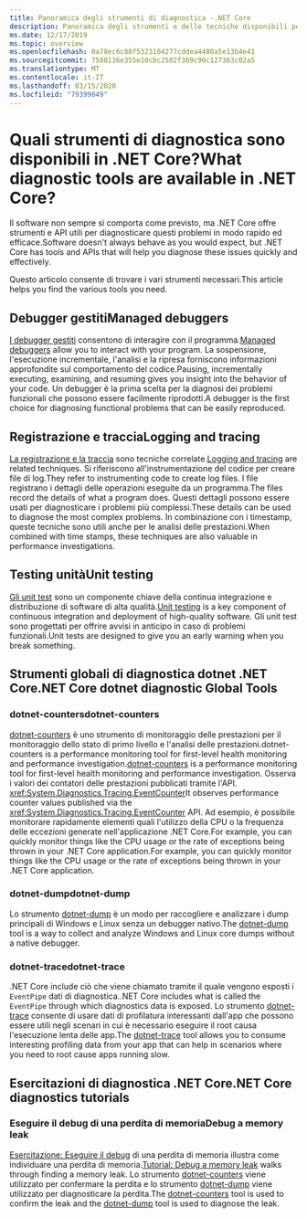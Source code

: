 ```yaml
---
title: Panoramica degli strumenti di diagnostica -.NET Core
description: Panoramica degli strumenti e delle tecniche disponibili per la diagnosi delle applicazioni .NET Core.
ms.date: 12/17/2019
ms.topic: overview
ms.openlocfilehash: 0a78ec6c88f5323104277cddea4480a5e13b4e41
ms.sourcegitcommit: 7588136e355e10cbc2582f389c90c127363c02a5
ms.translationtype: MT
ms.contentlocale: it-IT
ms.lasthandoff: 03/15/2020
ms.locfileid: "79399049"
---
```

# <a name="what-diagnostic-tools-are-available-in-net-core"></a><span data-ttu-id="83c51-103">Quali strumenti di diagnostica sono disponibili in .NET Core?</span><span class="sxs-lookup"><span data-stu-id="83c51-103">What diagnostic tools are available in .NET Core?</span></span>

<span data-ttu-id="83c51-104">Il software non sempre si comporta come previsto, ma .NET Core offre strumenti e API utili per diagnosticare questi problemi in modo rapido ed efficace.</span><span class="sxs-lookup"><span data-stu-id="83c51-104">Software doesn't always behave as you would expect, but .NET Core has tools and APIs that will help you diagnose these issues quickly and effectively.</span></span>

<span data-ttu-id="83c51-105">Questo articolo consente di trovare i vari strumenti necessari.</span><span class="sxs-lookup"><span data-stu-id="83c51-105">This article helps you find the various tools you need.</span></span>

## <a name="managed-debuggers"></a><span data-ttu-id="83c51-106">Debugger gestiti</span><span class="sxs-lookup"><span data-stu-id="83c51-106">Managed debuggers</span></span>

<span data-ttu-id="83c51-107">[I debugger gestiti](managed-debuggers.md) consentono di interagire con il programma.</span><span class="sxs-lookup"><span data-stu-id="83c51-107">[Managed debuggers](managed-debuggers.md) allow you to interact with your program.</span></span> <span data-ttu-id="83c51-108">La sospensione, l'esecuzione incrementale, l'analisi e la ripresa forniscono informazioni approfondite sul comportamento del codice.</span><span class="sxs-lookup"><span data-stu-id="83c51-108">Pausing, incrementally executing, examining,  and resuming gives you insight into the behavior of your code.</span></span> <span data-ttu-id="83c51-109">Un debugger è la prima scelta per la diagnosi dei problemi funzionali che possono essere facilmente riprodotti.</span><span class="sxs-lookup"><span data-stu-id="83c51-109">A debugger is the first choice for diagnosing functional problems that can be easily reproduced.</span></span>

## <a name="logging-and-tracing"></a><span data-ttu-id="83c51-110">Registrazione e traccia</span><span class="sxs-lookup"><span data-stu-id="83c51-110">Logging and tracing</span></span>

<span data-ttu-id="83c51-111">[La registrazione e la traccia](logging-tracing.md) sono tecniche correlate.</span><span class="sxs-lookup"><span data-stu-id="83c51-111">[Logging and tracing](logging-tracing.md) are related techniques.</span></span> <span data-ttu-id="83c51-112">Si riferiscono all'instrumentazione del codice per creare file di log.</span><span class="sxs-lookup"><span data-stu-id="83c51-112">They refer to instrumenting code to create log files.</span></span> <span data-ttu-id="83c51-113">I file registrano i dettagli delle operazioni eseguite da un programma.</span><span class="sxs-lookup"><span data-stu-id="83c51-113">The files record the details of what a program does.</span></span> <span data-ttu-id="83c51-114">Questi dettagli possono essere usati per diagnosticare i problemi più complessi.</span><span class="sxs-lookup"><span data-stu-id="83c51-114">These details can be used to diagnose the most complex problems.</span></span> <span data-ttu-id="83c51-115">In combinazione con i timestamp, queste tecniche sono utili anche per le analisi delle prestazioni.</span><span class="sxs-lookup"><span data-stu-id="83c51-115">When combined with time stamps, these techniques are also valuable in performance investigations.</span></span>

## <a name="unit-testing"></a><span data-ttu-id="83c51-116">Testing unità</span><span class="sxs-lookup"><span data-stu-id="83c51-116">Unit testing</span></span>

<span data-ttu-id="83c51-117">[Gli unit test](../testing/index.md) sono un componente chiave della continua integrazione e distribuzione di software di alta qualità.</span><span class="sxs-lookup"><span data-stu-id="83c51-117">[Unit testing](../testing/index.md) is a key component of continuous integration and deployment of high-quality software.</span></span> <span data-ttu-id="83c51-118">Gli unit test sono progettati per offrire avvisi in anticipo in caso di problemi funzionali.</span><span class="sxs-lookup"><span data-stu-id="83c51-118">Unit tests are designed to give you an early warning when you break something.</span></span>

## <a name="net-core-dotnet-diagnostic-global-tools"></a><span data-ttu-id="83c51-119">Strumenti globali di diagnostica dotnet .NET Core</span><span class="sxs-lookup"><span data-stu-id="83c51-119">.NET Core dotnet diagnostic Global Tools</span></span>

### <a name="dotnet-counters"></a><span data-ttu-id="83c51-120">dotnet-counters</span><span class="sxs-lookup"><span data-stu-id="83c51-120">dotnet-counters</span></span>

<span data-ttu-id="83c51-121">[dotnet-counters](dotnet-counters.md) è uno strumento di monitoraggio delle prestazioni per il monitoraggio dello stato di primo livello e l'analisi delle prestazioni.dotnet-counters is a performance monitoring tool for first-level health monitoring and performance investigation.</span><span class="sxs-lookup"><span data-stu-id="83c51-121">[dotnet-counters](dotnet-counters.md) is a performance monitoring tool for first-level health monitoring and performance investigation.</span></span> <span data-ttu-id="83c51-122">Osserva i valori dei contatori delle prestazioni pubblicati tramite l'API. <xref:System.Diagnostics.Tracing.EventCounter></span><span class="sxs-lookup"><span data-stu-id="83c51-122">It observes performance counter values published via the <xref:System.Diagnostics.Tracing.EventCounter> API.</span></span> <span data-ttu-id="83c51-123">Ad esempio, è possibile monitorare rapidamente elementi quali l'utilizzo della CPU o la frequenza delle eccezioni generate nell'applicazione .NET Core.For example, you can quickly monitor things like the CPU usage or the rate of exceptions being thrown in your .NET Core application.</span><span class="sxs-lookup"><span data-stu-id="83c51-123">For example, you can quickly monitor things like the CPU usage or the rate of exceptions being thrown in your .NET Core application.</span></span>

### <a name="dotnet-dump"></a><span data-ttu-id="83c51-124">dotnet-dump</span><span class="sxs-lookup"><span data-stu-id="83c51-124">dotnet-dump</span></span>

<span data-ttu-id="83c51-125">Lo strumento [dotnet-dump](dotnet-dump.md) è un modo per raccogliere e analizzare i dump principali di Windows e Linux senza un debugger nativo.</span><span class="sxs-lookup"><span data-stu-id="83c51-125">The [dotnet-dump](dotnet-dump.md) tool is a way to collect and analyze Windows and Linux core dumps without a native debugger.</span></span>

### <a name="dotnet-trace"></a><span data-ttu-id="83c51-126">dotnet-trace</span><span class="sxs-lookup"><span data-stu-id="83c51-126">dotnet-trace</span></span>

<span data-ttu-id="83c51-127">.NET Core include ciò che viene chiamato tramite il quale vengono esposti i `EventPipe` dati di diagnostica.</span><span class="sxs-lookup"><span data-stu-id="83c51-127">.NET Core includes what is called the `EventPipe` through which diagnostics data is exposed.</span></span> <span data-ttu-id="83c51-128">Lo strumento [dotnet-trace](dotnet-trace.md) consente di usare dati di profilatura interessanti dall'app che possono essere utili negli scenari in cui è necessario eseguire il root causa l'esecuzione lenta delle app.</span><span class="sxs-lookup"><span data-stu-id="83c51-128">The [dotnet-trace](dotnet-trace.md) tool allows you to consume interesting profiling data from your app that can help in scenarios where you need to root cause apps running slow.</span></span>

## <a name="net-core-diagnostics-tutorials"></a><span data-ttu-id="83c51-129">Esercitazioni di diagnostica .NET Core</span><span class="sxs-lookup"><span data-stu-id="83c51-129">.NET Core diagnostics tutorials</span></span>

### <a name="debug-a-memory-leak"></a><span data-ttu-id="83c51-130">Eseguire il debug di una perdita di memoria</span><span class="sxs-lookup"><span data-stu-id="83c51-130">Debug a memory leak</span></span>

<span data-ttu-id="83c51-131">[Esercitazione: Eseguire il debug](debug-memory-leak.md) di una perdita di memoria illustra come individuare una perdita di memoria.</span><span class="sxs-lookup"><span data-stu-id="83c51-131">[Tutorial: Debug a memory leak](debug-memory-leak.md) walks through finding a memory leak.</span></span> <span data-ttu-id="83c51-132">Lo strumento [dotnet-counters](dotnet-counters.md) viene utilizzato per confermare la perdita e lo strumento [dotnet-dump](dotnet-dump.md) viene utilizzato per diagnosticare la perdita.</span><span class="sxs-lookup"><span data-stu-id="83c51-132">The [dotnet-counters](dotnet-counters.md) tool is used to confirm the leak and the [dotnet-dump](dotnet-dump.md) tool is used to diagnose the leak.</span></span>
